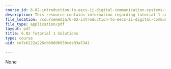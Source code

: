 ```yaml
---
course_id: 6-02-introduction-to-eecs-ii-digital-communication-systems-fall-2012
description: This resource contains information regarding tutorial 1 solutions.
file_location: /coursemedia/6-02-introduction-to-eecs-ii-digital-communication-systems-fall-2012/ce7e6222a226cb69ddb950cde03a5341_MIT6_02F12_tutor01_sol.pdf
file_type: application/pdf
layout: pdf
title: 6.02 Tutorial 1 Solutions
type: course
uid: ce7e6222a226cb69ddb950cde03a5341

---
```

None